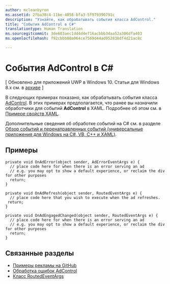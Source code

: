 ```yaml
---
author: mcleanbyron
ms.assetid: 2fba38c4-11be-4058-bfa3-5f979390791c
description: "Узнайте, как обрабатывать события класса AdControl."
title: "События AdControl в C#"
translationtype: Human Translation
ms.sourcegitcommit: 3de603aec1dd4d4e716acbbb3daa52a306dfa403
ms.openlocfilehash: f92cbbb00a064ce7569d44ad952838df4d21ac8c

---
```


# События AdControl в C\# #  


\[ Обновлено для приложений UWP в Windows 10. Статьи для Windows 8.x см. в [архиве](http://go.microsoft.com/fwlink/p/?linkid=619132) \]

В следующих примерах показано, как обрабатывать события класса [AdControl](https://msdn.microsoft.com/library/windows/apps/microsoft.advertising.winrt.ui.adcontrol.aspx). В этих примерах предполагается, что ранее вы назначили обработчики для событий **AdControl** в XAML. Подробнее об этом см. в [Примере свойств XAML](xaml-properties-example.md).

Дополнительные сведения об обработке событий на C# см. в разделе [Обзор событий и перенаправленных событий (универсальные приложения для Windows на C#, VB, C++ и XAML)](http://msdn.microsoft.com/library/windows/apps/hh758286).

## Примеры


``` syntax
private void OnAdError(object sender, AdErrorEventArgs e) {
  // place code here for when there is an error serving an ad
  // e.g. you may opt to show a default experience, or reclaim the div for other purposes
  return;
}

private void OnAdRefresh(object sender, RoutedEventArgs e) {
  // place code here that you wish to execute when the ad refreshes.
 return;
}

private void OnAdEngagedChanged(object sender, RoutedEventArgs e) {
  // place code here for when there is an error serving an ad
  // e.g. you may opt to show a default experience, or reclaim the div for other purposes
  return;
}
```

## Связанные разделы

* [Примеры рекламы на GitHub](http://aka.ms/githubads)
* [Обработка ошибок AdControl](adcontrol-error-handling.md)
* [Класс RoutedEventArgs](http://msdn.microsoft.com/library/system.windows.routedeventargs.aspx)

 

 



<!--HONumber=Jul16_HO2-->


